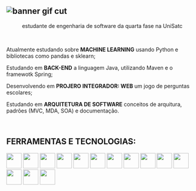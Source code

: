 ![banner gif cut](https://github.com/user-attachments/assets/0c0117f8-4d61-4e8f-9644-c57ecdc37f40)
---
 <p align="center">estudante de engenharia de software da quarta fase na UniSatc<p/>

 <br/>

<p>Atualmente estudando sobre <strong>MACHINE LEARNING</strong> usando Python e bibliotecas como pandas e sklearn;<p/>
<p>Estudando em <strong>BACK-END</strong> a linguagem Java, utilizando Maven e o framewotk Spring;<p/>
<p>Desenvolvendo em <strong>PROJERO INTEGRADOR: WEB</strong> um jogo de perguntas escolares;<p/>
<p>Estudando em <strong>ARQUITETURA DE SOFTWARE</strong> conceitos de arquitura, padrões (MVC, MDA, SOA) e documentação.<p/>
  
 <br/>
 
## FERRAMENTAS E TECNOLOGIAS:
<img src="https://cdn.jsdelivr.net/gh/devicons/devicon@latest/icons/react/react-original.svg" width="40"/> <img src="https://cdn.jsdelivr.net/gh/devicons/devicon@latest/icons/vitejs/vitejs-original.svg" width="40"/>
<img src="https://cdn.jsdelivr.net/gh/devicons/devicon@latest/icons/html5/html5-original.svg" width="40"/> <img src="https://cdn.jsdelivr.net/gh/devicons/devicon@latest/icons/css3/css3-original.svg"  width="40"/> <img src="https://cdn.jsdelivr.net/gh/devicons/devicon@latest/icons/nodejs/nodejs-original.svg" width="40"/> <img src="https://cdn.jsdelivr.net/gh/devicons/devicon@latest/icons/javascript/javascript-original.svg" width="40"/> <img src="https://cdn.jsdelivr.net/gh/devicons/devicon@latest/icons/python/python-original.svg" width="40"/> <img src="https://cdn.jsdelivr.net/gh/devicons/devicon@latest/icons/java/java-original.svg" width="40"/> <img src="https://cdn.jsdelivr.net/gh/devicons/devicon@latest/icons/maven/maven-original.svg" width="40"/> <img src="https://cdn.jsdelivr.net/gh/devicons/devicon@latest/icons/spring/spring-original.svg" width="40"/> <img src="https://cdn.jsdelivr.net/gh/devicons/devicon@latest/icons/postgresql/postgresql-original.svg" width="40"/> <img src="https://cdn.jsdelivr.net/gh/devicons/devicon@latest/icons/intellij/intellij-original.svg" width="40"/> <img src="https://cdn.jsdelivr.net/gh/devicons/devicon@latest/icons/vscode/vscode-original.svg" width="40"/> <img src="https://cdn.jsdelivr.net/gh/devicons/devicon@latest/icons/photoshop/photoshop-original.svg" width="40"/>
          
          

